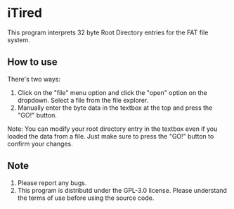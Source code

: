 # iTired

This program interprets 32 byte Root Directory entries for the FAT file system.

How to use
----------
There's two ways:
1. Click on the "file" menu option and click the "open" option on the dropdown. Select a file from the file explorer.
1. Manually enter the byte data in the textbox at the top and press the "GO!" button.

Note: You can modify your root directory entry in the textbox even if you loaded the data from a file. Just make sure to press the "GO!" button to confirm your changes.

Note
-----

1. Please report any bugs.
2. This program is distributd under the GPL-3.0 license. Please understand the terms of use before using the source code.

